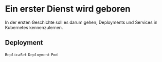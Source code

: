 # Ein erster Dienst wird geboren

In der ersten Geschichte soll es darum gehen, Deployments und Services in Kubernetes kennenzulernen.

## Deployment

`ReplicaSet`
`Deployment`
`Pod`
